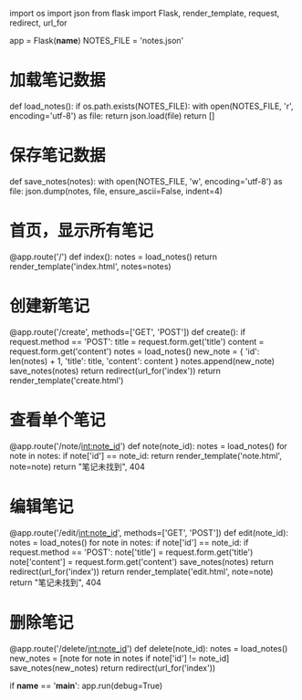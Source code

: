 import os
import json
from flask import Flask, render_template, request, redirect, url_for

app = Flask(__name__)
NOTES_FILE = 'notes.json'

# 加载笔记数据
def load_notes():
    if os.path.exists(NOTES_FILE):
        with open(NOTES_FILE, 'r', encoding='utf-8') as file:
            return json.load(file)
    return []

# 保存笔记数据
def save_notes(notes):
    with open(NOTES_FILE, 'w', encoding='utf-8') as file:
        json.dump(notes, file, ensure_ascii=False, indent=4)

# 首页，显示所有笔记
@app.route('/')
def index():
    notes = load_notes()
    return render_template('index.html', notes=notes)

# 创建新笔记
@app.route('/create', methods=['GET', 'POST'])
def create():
    if request.method == 'POST':
        title = request.form.get('title')
        content = request.form.get('content')
        notes = load_notes()
        new_note = {
            'id': len(notes) + 1,
            'title': title,
            'content': content
        }
        notes.append(new_note)
        save_notes(notes)
        return redirect(url_for('index'))
    return render_template('create.html')

# 查看单个笔记
@app.route('/note/<int:note_id>')
def note(note_id):
    notes = load_notes()
    for note in notes:
        if note['id'] == note_id:
            return render_template('note.html', note=note)
    return "笔记未找到", 404

# 编辑笔记
@app.route('/edit/<int:note_id>', methods=['GET', 'POST'])
def edit(note_id):
    notes = load_notes()
    for note in notes:
        if note['id'] == note_id:
            if request.method == 'POST':
                note['title'] = request.form.get('title')
                note['content'] = request.form.get('content')
                save_notes(notes)
                return redirect(url_for('index'))
            return render_template('edit.html', note=note)
    return "笔记未找到", 404

# 删除笔记
@app.route('/delete/<int:note_id>')
def delete(note_id):
    notes = load_notes()
    new_notes = [note for note in notes if note['id'] != note_id]
    save_notes(new_notes)
    return redirect(url_for('index'))

if __name__ == '__main__':
    app.run(debug=True)
